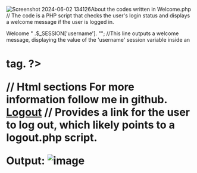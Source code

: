 ![Screenshot 2024-06-02 134126](https://github.com/leraner23/website-authentication-php/assets/160107123/c5acbfb2-9907-428b-befe-7794b898bcfb)About the codes written in  Welcome.php
      //   The code is a PHP script that checks the user's login status and displays a welcome message if the user is logged in.

<?php 
 session_start(); // It is necessary to call session_start() at the beginning of the script to access the session variables.

    if(!isset($_SESSION['isLoggedIn']) && $_SESSION['isLoggedIn'] == false){   //This checks if the 'isLoggedIn' session variable is not set or is set to false.
        header('location: index.php');  //  the script redirects the user to the index.php page using the header() function.

    }

    echo "<h1> Welcome " .$_SESSION['username']. "</h1>";  //This line outputs a welcome message, displaying the value of the 'username' session variable inside an <h1> tag. 
?>


//  Html sections 
       <!DOCTYPE html>
        <html lang="en">
          <head>
            <meta charset="UTF-8">
          <meta name="viewport" content="width=device-width, initial-scale=1.0">
          <title>Welcome </title>
        </head>
          <body>
          For more information follow me in github. 
          <a href="logout.php">Logout</a> // Provides a link for the user to log out, which likely points to a logout.php script.
      </body>
        </html>


Output:
           ![image](https://github.com/leraner23/website-authentication-php/assets/160107123/5163da5d-158c-47a6-8761-9eed5701e1e2)


        
